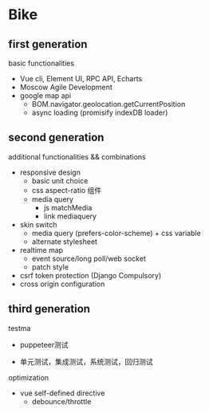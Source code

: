 # Bike

## first generation

basic functionalities

* Vue cli, Element UI, RPC API, Echarts
* Moscow Agile Development
* google map api
    * BOM.navigator.geolocation.getCurrentPosition
    * async loading (promisify indexDB loader)

## second generation

additional functionalities && combinations

* responsive design
    * basic unit choice
    * css aspect-ratio 组件
    * media query 
        * js matchMedia
        * link mediaquery
* skin switch
    * media query (prefers-color-scheme) + css variable
    * alternate stylesheet
* realtime map
    * event source/long poll/web socket
    * patch style
* csrf token protection (Django Compulsory)
* cross origin configuration

## third generation

testma

* puppeteer测试

* 单元测试，集成测试，系统测试，回归测试

optimization

* vue self-defined directive
    * debounce/throttle